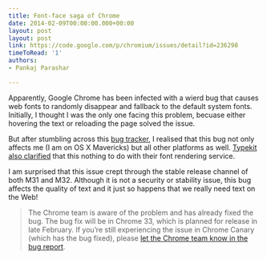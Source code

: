 ```yaml
---
title: Font-face saga of Chrome
date: 2014-02-09T00:00:00.000+00:00
layout: post
layout: post
link: https://code.google.com/p/chromium/issues/detail?id=236298
timeToRead: '1'
authors:
- Pankaj Parashar

---
```

Apparently, Google Chrome has been infected with a wierd bug that causes web fonts to randomly disappear and fallback to the default system fonts. Initially, I thought I was the only one facing this problem, becuase either hovering the text or reloading the page solved the issue.

But after stumbling across this [bug tracker](https://code.google.com/p/chromium/issues/detail?id=236298), I realised that this bug not only affects me (I am on OS X Mavericks) but all other platforms as well. [Typekit also clarified](http://blog.typekit.com/2014/02/04/chrome-bug-affecting-web-fonts/) that this nothing to do with their font rendering service.

I am surprised that this issue crept through the stable release channel of both M31 and M32. Although it is not a security or stability issue, this bug affects the quality of text and it just so happens that we really need text on the Web!

> The Chrome team is aware of the problem and has already fixed the bug. The bug fix will be in Chrome 33, which is planned for release in late February. If you’re still experiencing the issue in Chrome Canary (which has the bug fixed), please [let the Chrome team know in the bug report](https://code.google.com/p/chromium/issues/detail?id=236298).